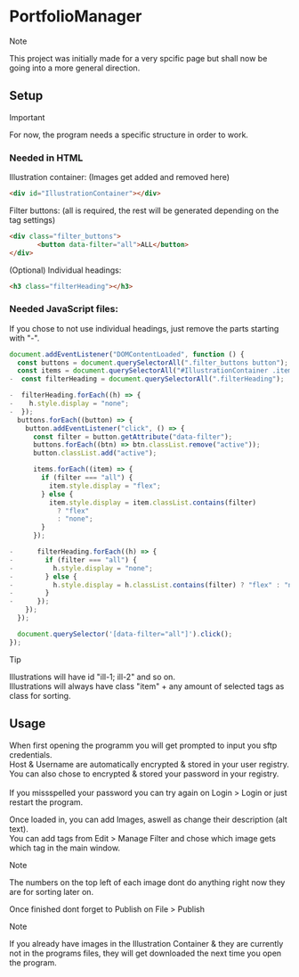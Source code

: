 # PortfolioManager

> [!Note]
> This project was initially made for a very spcific page but shall now be going into a more general direction.


## Setup
> [!Important]
> For now, the program needs a specific structure in order to work.


### Needed in HTML
Illustration container: (Images get added and removed here)
```html
<div id="IllustrationContainer"></div>
```
Filter buttons: (all is required, the rest will be generated depending on the tag settings)
```html
<div class="filter_buttons">
       <button data-filter="all">ALL</button>
</div>
```
(Optional) Individual headings:
```html
<h3 class="filterHeading"></h3>
```

### Needed JavaScript files:
If you chose to not use individual headings, just remove the parts starting with "-".

```js
document.addEventListener("DOMContentLoaded", function () {
  const buttons = document.querySelectorAll(".filter_buttons button");
  const items = document.querySelectorAll("#IllustrationContainer .item");
-  const filterHeading = document.querySelectorAll(".filterHeading");

-  filterHeading.forEach((h) => {
-    h.style.display = "none";
-  });
  buttons.forEach((button) => {
    button.addEventListener("click", () => {
      const filter = button.getAttribute("data-filter");
      buttons.forEach((btn) => btn.classList.remove("active"));
      button.classList.add("active");

      items.forEach((item) => {
        if (filter === "all") {
          item.style.display = "flex";
        } else {
          item.style.display = item.classList.contains(filter)
            ? "flex"
            : "none";
        }
      });

-      filterHeading.forEach((h) => {
-        if (filter === "all") {
-          h.style.display = "none";
-        } else {
-          h.style.display = h.classList.contains(filter) ? "flex" : "none";
-        }
-      });
    });
  });

  document.querySelector('[data-filter="all"]').click();
});

```


> [!Tip]
> Illustrations will have id "ill-1; ill-2" and so on. <br>
> Illustrations will always have class "item" + any amount of selected tags as class for sorting.

## Usage
<p>
When first opening the programm you will get prompted to input you sftp credentials. <br>
Host & Username are automatically encrypted & stored in your user registry. <br>
You can also chose to encrypted & stored your password in your registry. <br> <br>
If you missspelled your password you can try again on Login > Login or just restart the program. 
</p>
<p>
Once loaded in, you can add Images, aswell as change their description (alt text). <br>
You can add tags from Edit > Manage Filter and chose which image gets which tag in the main window. 
</p>

> [!Note]
> The numbers on the top left of each image dont do anything right now they are for sorting later on. <br>
<p>
Once finished dont forget to Publish on File > Publish 
</p>

> [!Note]
> If you already have images in the Illustration Container & they are currently not in the programs files, they will get downloaded the next time you open the program.
